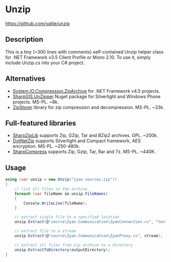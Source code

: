 ﻿Unzip
=====
https://github.com/yallie/unzip

Description
-----------

This is a tiny (~300 lines with comments) self-contained Unzip helper class for .NET Framework v3.5
Client Profile or Mono 2.10. To use it, simply include Unzip.cs into your C# project. 

Alternatives
------------

* [System.IO.Compression.ZipArchive](http://msdn.microsoft.com/en-us/library/system.io.compression.ziparchive.aspx) for .NET Framework v4.5 projects.
* [SharpGIS.UnZipper](http://nuget.org/packages/SharpGIS.UnZipper) Nuget package for Silverlight and Windows Phone projects. MS-PL. ~8k. 
* [ZipStorer](http://zipstorer.codeplex.com/) library for zip compression and decompression. MS-PL. ~33k.

Full-featured libraries
-----------------------

* [SharpZipLib](http://www.icsharpcode.net/opensource/sharpziplib/) supports Zip, GZip, Tar and BZip2 archives. GPL. ~200k.
* [DotNetZip](http://dotnetzip.codeplex.com/) supports Silverlight and Compact framework, AES encryption. MS-PL. ~250-480k.
* [SharpCompress](http://sharpcompress.codeplex.com/) supports Zip, Gzip, Tar, Rar and 7z. MS-PL. ~440K.

Usage
-----

```C#
using (var unzip = new Unzip("zyan-sources.zip"))
{
	// list all files in the archive
	foreach (var fileName in unzip.FileNames)
	{
		Console.WriteLine(fileName);
	}

	// extract single file to a specified location
	unzip.Extract(@"source\Zyan.Communication\ZyanConnection.cs", "test.cs");

	// extract file to a stream
	unzip.Extract(@"source\Zyan.Communication\ZyanProxy.cs", stream);

	// extract all files from zip archive to a directory
	unzip.ExtractToDirectory(outputDirectory);
}
```